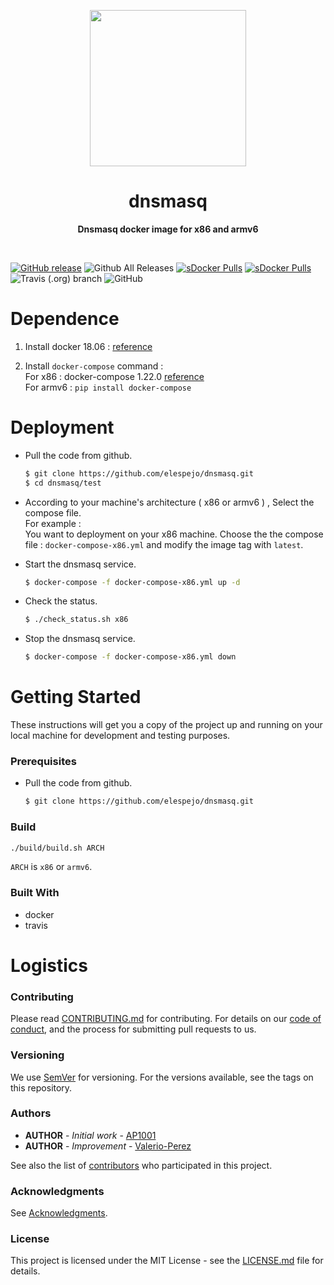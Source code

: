<p align="center">
  <img width="250" src="LOGO">
</p>

<h1 align="center"> dnsmasq </h1>
<p align="center">
  <b >Dnsmasq docker image for x86 and armv6</b>
</p>
<br>

[![GitHub release](https://img.shields.io/github/release/elespejo/dnsmasq.svg)](https://github.com/elespejo/dnsmasq/releases)
![Github All Releases](https://img.shields.io/github/downloads/elespejo/dnsmasq/total.svg)
[![sDocker Pulls](https://img.shields.io/docker/pulls/elespejo/dnsmasq-x86.svg)](https://hub.docker.com/r/elespejo/dnsmasq-x86/tags/)
[![sDocker Pulls](https://img.shields.io/docker/pulls/elespejo/dnsmasq-armv6.svg)](https://hub.docker.com/r/elespejo/dnsmasq-armv6/tags/)
![Travis (.org) branch](https://img.shields.io/travis/elespejo/dnsmasq/master.svg)
![GitHub](https://img.shields.io/github/license/elespejo/dnsmasq.svg)

# Dependence

1. Install docker 18.06 : [reference](https://docs.docker.com/install/linux/docker-ce/ubuntu/)

2. Install `docker-compose` command :  
For x86 : docker-compose 1.22.0 [reference](https://docs.docker.com/compose/install/)  
For armv6 : `pip install docker-compose`

# Deployment

  - Pull the code from github.
    ```bash
    $ git clone https://github.com/elespejo/dnsmasq.git
    $ cd dnsmasq/test
    ```

  - According to your machine's architecture ( x86 or armv6 ) , Select the compose file.  
    For example :  
    You want to deployment on your x86 machine. Choose the the compose file : `docker-compose-x86.yml` and modify the image tag with `latest`.
    
  - Start the dnsmasq service.
    ```bash
    $ docker-compose -f docker-compose-x86.yml up -d 
    ```

  - Check the status.
    ```bash
    $ ./check_status.sh x86
    ```

  - Stop the dnsmasq service.
    ```bash
    $ docker-compose -f docker-compose-x86.yml down
    ```


# Getting Started

These instructions will get you a copy of the project up and running on your local machine for development and testing purposes. 

### Prerequisites
  - Pull the code from github.
    ```bash
    $ git clone https://github.com/elespejo/dnsmasq.git
    ```

### Build
```bash
./build/build.sh ARCH
```
`ARCH` is `x86` or `armv6`.

### Built With
  - docker 
  - travis

# Logistics

### Contributing

Please read [CONTRIBUTING.md](https://github.com/elespejo/dnsmasq/blob/master/docs/CONTRIBUTING.md) for contributing.
For details on our [code of conduct](https://github.com/elespejo/dnsmasq/blob/master/docs/CODE_OF_CONDUCT.md), and the process for submitting pull requests to us.

### Versioning

We use [SemVer](http://semver.org/) for versioning. For the versions available, see the tags on this repository.

### Authors

* **AUTHOR** - *Initial work* - [AP1001](https://github.com/AP1001)
* **AUTHOR** - *Improvement* - [Valerio-Perez](https://github.com/Valerio-Perez)

See also the list of [contributors](https://github.com/elespejo/dnsmasq/graphs/contributors) who participated in this project.

### Acknowledgments

See [Acknowledgments](https://github.com/elespejo/dnsmasq/blob/master/docs/ACKNOWLEDGMENTS.md).


### License

This project is licensed under the MIT License - see the [LICENSE.md](https://github.com/elespejo/dnsmasq/blob/master/LICENSE.md) file for details.

